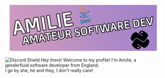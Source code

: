 ![TopBar](https://github.com/AmilieCoding/amiliecoding/blob/main/assets/topbar.png?raw=true)
<img src="https://discord.com/api/guilds/1245404904789381251/widget.png?style=shield" alt="Discord Shield"/>
Hey there! Welcome to my profile! I'm Amilie, a genderfluid software developer from England.<br>
I go by she, he and they, I don't really care!
